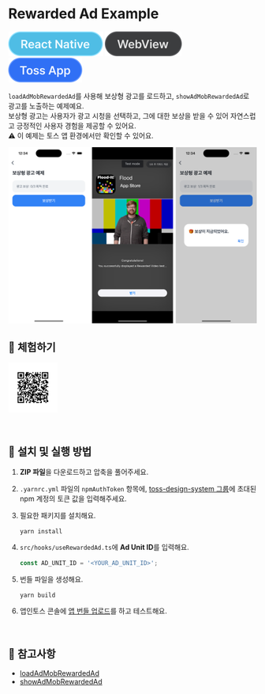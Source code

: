 # Rewarded Ad Example

![React Native](../assets/tags/tag-react-native.svg)
![WebView](../assets/tags/tag-webview.svg)
![Toss App](../assets/tags/tag-toss-app.svg)

`loadAdMobRewardedAd`를 사용해 보상형 광고를 로드하고, `showAdMobRewardedAd`로 광고를 노출하는 예제예요.  
보상형 광고는 사용자가 광고 시청을 선택하고, 그에 대한 보상을 받을 수 있어 자연스럽고 긍정적인 사용자 경험을 제공할 수 있어요.  
⚠️ 이 예제는 토스 앱 환경에서만 확인할 수 있어요.

<img src="../assets/examples/with-rewarded-ad-example-image.png" alt="example image" width="1010px" />

<br />

## 📲 체험하기

<img src="../assets/qr-codes/with-rewarded-ad-qr-code.svg" ait="qr code" width="100px" />&nbsp;

<br />

## 🚀 설치 및 실행 방법

1. **ZIP 파일**을 다운로드하고 압축을 풀어주세요.

2. `.yarnrc.yml` 파일의 `npmAuthToken` 항목에, [toss-design-system 그룹](https://tossmini-docs.toss.im/tds-react-native/setup-npm/)에 초대된 npm 계정의 토큰 값을 입력해주세요.

3. 필요한 패키지를 설치해요.

   ```
   yarn install
   ```

4. `src/hooks/useRewardedAd.ts`에 **Ad Unit ID**를 입력해요.

   ```ts
   const AD_UNIT_ID = '<YOUR_AD_UNIT_ID>';
   ```

5. 번들 파일을 생성해요.

   ```
   yarn build
   ```

6. 앱인토스 콘솔에 [앱 번들 업로드](https://developers-apps-in-toss.toss.im/release/overview.html#_1-%E1%84%8B%E1%85%A2%E1%86%B8-%E1%84%87%E1%85%A5%E1%86%AB%E1%84%83%E1%85%B3%E1%86%AF-%E1%84%8B%E1%85%A5%E1%86%B8%E1%84%85%E1%85%A9%E1%84%83%E1%85%B3)를 하고 테스트해요.

<br />

## 📌 참고사항

- [loadAdMobRewardedAd](https://developers-apps-in-toss.toss.im/bedrock/reference/framework/%EA%B4%91%EA%B3%A0/loadAdMobRewardedAd.html)
- [showAdMobRewardedAd](https://developers-apps-in-toss.toss.im/bedrock/reference/framework/%EA%B4%91%EA%B3%A0/showAdMobRewardedAd.html)
